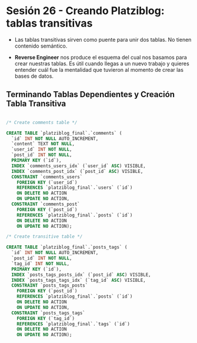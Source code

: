 # Sesión 26 - Creando Platziblog: tablas transitivas

* Las tablas transitivas sirven como puente para unir dos tablas. No tienen contenido semántico.

* **Reverse Engineer** nos produce el esquema del cual nos basamos para crear nuestras tablas. Es útil cuando llegas a un nuevo trabajo y quieres entender cuál fue la mentalidad que tuvieron al momento de crear las bases de datos.

## Terminando Tablas Dependientes y Creación Tabla Transitiva

```sql

/* Create comments table */

CREATE TABLE `platziblog_final`.`comments` (
  `id` INT NOT NULL AUTO_INCREMENT,
  `content` TEXT NOT NULL,
  `user_id` INT NOT NULL,
  `post_id` INT NOT NULL,
  PRIMARY KEY (`id`),
  INDEX `comments_users_idx` (`user_id` ASC) VISIBLE,
  INDEX `comments_post_idx` (`post_id` ASC) VISIBLE,
  CONSTRAINT `comments_users`
    FOREIGN KEY (`user_id`)
    REFERENCES `platziblog_final`.`users` (`id`)
    ON DELETE NO ACTION
    ON UPDATE NO ACTION,
  CONSTRAINT `comments_post`
    FOREIGN KEY (`post_id`)
    REFERENCES `platziblog_final`.`posts` (`id`)
    ON DELETE NO ACTION
    ON UPDATE NO ACTION);

/* Create transitive table */

CREATE TABLE `platziblog_final`.`posts_tags` (
  `id` INT NOT NULL AUTO_INCREMENT,
  `post_id` INT NOT NULL,
  `tag_id` INT NOT NULL,
  PRIMARY KEY (`id`),
  INDEX `posts_tags_posts_idx` (`post_id` ASC) VISIBLE,
  INDEX `posts_tags_tags_idx` (`tag_id` ASC) VISIBLE,
  CONSTRAINT `posts_tags_posts`
    FOREIGN KEY (`post_id`)
    REFERENCES `platziblog_final`.`posts` (`id`)
    ON DELETE NO ACTION
    ON UPDATE NO ACTION,
  CONSTRAINT `posts_tags_tags`
    FOREIGN KEY (`tag_id`)
    REFERENCES `platziblog_final`.`tags` (`id`)
    ON DELETE NO ACTION
    ON UPDATE NO ACTION);

```
